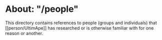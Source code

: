 # About: "/people"

This directory contains references to people (groups and individuals) that [[person/UltimApe]] has researched or is otherwise familiar with for one reason or another.
